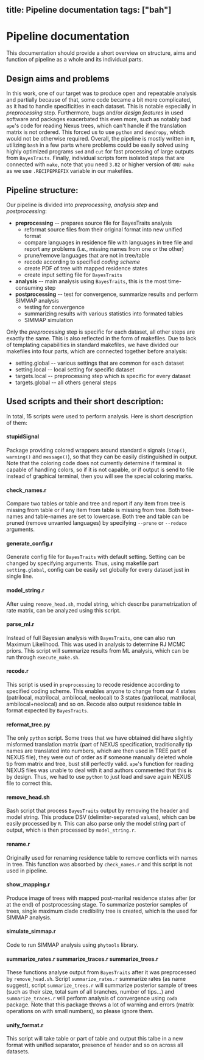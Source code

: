 title: Pipeline documentation
tags: ["bah"]
----
# Pipeline documentation

This documentation should provide a short overview on structure, aims and function of pipeline as a whole and its individual parts.

## Design aims and problems

In this work, one of our target was to produce open and repeatable analysis and partially because of that, some code became a bit more complicated, as it had to handle specificities in each dataset. This is notable especially in *preprocessing* step. Furthermore, bugs and/or *design features* in used software and packages exacerbated this even more, such as notably bad `ape`'s code for reading Nexus trees, which can't handle if the translation matrix is not ordered. This forced us to use `python` and `dendropy`, which would not be otherwise required. Overall, the pipeline is mostly written in `R`, utilizing `bash` in a few parts where problems could be easily solved using highly optimized programs `sed` and `cut` for fast processing of large outputs from `BayesTraits`. Finally, individual scripts form isolated steps that are connected with `make`, note that you need `3.82` or higher version of `GNU make` as we use `.RECIPEPREFIX` variable in our makefiles.

## Pipeline structure:
Our pipeline is divided into *preprocessing*, *analysis step* and *postprocessing*:
* **preprocessing** -- prepares source file for BayesTraits analysis
  *  reformat source files from their original format into new unified format
  * compare languages in residence file with languages in tree file and report any problems (i.e., missing names from one or the other)
  * prune/remove languages that are not in tree/table
  * recode according to specified *coding scheme*
  * create PDF of tree with mapped residence states
  * create input setting file for `BayesTraits`
* **analysis** -- main analysis using `BayesTraits`, this is the most time-consuming step
* **postprocessing** -- test for convergence, summarize results and perform SIMMAP analysis
  * testing for convergence
  * summarizing results with various statistics into formated tables
  * SIMMAP simulation

Only the *preprocessing* step is specific for each dataset, all other steps are exactly the same. This is also reflected in the form of makefiles. Due to lack of templating capabilities in standard makefiles, we have divided our makefiles into four parts, which are connected together before analysis:

* setting.global -- various settings that are common for each dataset
* setting.local -- local setting for specific dataset
* targets.local -- preprocessing step which is specific for every dataset
* targets.global -- all others general steps

## Used scripts and their short description:

In total, 15 scripts were used to perform analysis. Here is short description of them:

#### stupidSignal
Package providing colored wrappers around standard `R` signals (`stop()`, `warning()` and `message()`), so that they can be easily distinguished in output. Note that the coloring code does not currently determine if terminal is capable of handling colors, so if it is not capable, or if output is send to file instead of graphical terminal, then you will see the special coloring marks.


#### check_names.r
Compare two tables or table and tree and report if any item from tree is missing from table or if any item from table is missing from tree. Both tree-names and table-names are set to lowercase. Both tree and table can be pruned (remove unvanted languages) by specifying `--prune` or `--reduce` arguments.


#### generate_config.r
Generate config file for `BayesTraits` with default setting. Setting can be changed by specifying arguments. Thus, using makefile part `setting.global`, config can be easily set globally for every dataset just in single line.

#### model_string.r
After using `remove_head.sh`, model string, which describe parametrization of rate matrix, can be analyzed using this script.

#### parse_ml.r
Instead of full Bayesian analysis with `BayesTraits`, one can also run Maximum Likelihood. This was used in analysis to determine RJ MCMC priors. This script will summarize results from ML analysis, which can be run through `execute_make.sh`.

#### recode.r
This script is used in `preprocessing` to recode residence according to specified coding scheme. This enables anyone to change from our 4 states (patrilocal, matrilocal, ambilocal, neolocal) to 3 states (patrilocal, matrilocal, ambilocal+neolocal) and so on. Recode also output residence table in format expected by `BayesTraits`.

#### reformat_tree.py
The only `python` script. Some trees that we have obtained did have slightly misformed translation matrix (part of NEXUS specification, traditionally tip names are translated into numbers, which are then used in TREE part of NEXUS file), they were out of order as if someone manually deleted whole tip from matrix and tree, bust still perfectly valid. `ape`'s function for reading NEXUS files was unable to deal with it and authors commented that this is by design. Thus, we had to use `python` to just load and save again NEXUS file to correct this.

#### remove_head.sh
Bash script that process `BayesTraits` output by removing the header and model string. This produce DSV (delimiter-separated values), which can be easily processed by `R`. This can also parse only the model string part of output, which is then processed by `model_string.r`.

#### rename.r
Originally used for renaming residence table to remove conflicts with names in tree. This function was absorbed by `check_names.r` and this script is not used in pipeline.

#### show_mapping.r
Produce image of trees with mapped post-marital residence states after (or at the end) of postprocessing stage. To summarize posterior samples of trees, single maximum clade credibility tree is created, which is the used for SIMMAP analysis.

#### simulate_simmap.r
Code to run SIMMAP analysis using `phytools` library.

#### summarize_rates.r summarize_traces.r summarize_trees.r
These functions analyse output from `BayesTraits` after it was preprocessed by `remove_head.sh`. Script `summarize_rates.r` summarize rates (as name suggest), script `summarize_trees.r` will summarize posterior sample of trees (such as their size, total sum of all branches, number of tips...) and `summarize_traces.r` will perform analysis of convergence using `coda` package. Note that this package throws a lot of warning and errors (matrix operations on with small numbers), so please ignore them.

#### unify_format.r
This script will take table or part of table and output this talbe in a new format with unified separator, presence of header and so on across all datasets.
